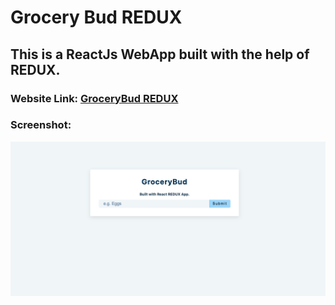 # Grocery Bud REDUX
## This is a ReactJs WebApp built with the help of REDUX.

### Website Link: <a href="https://grocerybudredux.netlify.app/">GroceryBud REDUX</a>

### Screenshot:

<div align="center">
  <img src="screenshots/grocerybudredux.png">
  </div>
